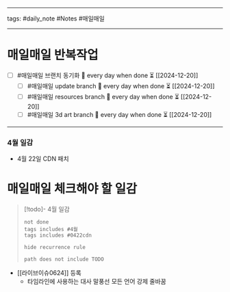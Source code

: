 
--------

tags: #daily_note  #Notes #매일매일

---  
# 매일매일 반복작업 
- [ ] #매일매일 브랜치 동기화 🔁 every day when done ⏳ [[2024-12-20]] 
	- [ ] #매일매일 update branch  🔁 every day when done ⏳ [[2024-12-20]]
	- [ ] #매일매일 resources branch  🔁 every day when done ⏳ [[2024-12-20]]
	- [ ] #매일매일 3d art branch  🔁 every day when done ⏳ [[2024-12-20]]

--------

### 4월 일감
 - 4월 22일 CDN 패치



# 매일매일 체크해야 할 일감

> [!todo]-  4월 일감
> ```tasks
> not done
> tags includes #4월 
> tags includes #0422cdn     
>
> hide recurrence rule
> 
> path does not include TODO
> ```



- [[라이브이슈0624]] 등록
	-  타임라인에 사용하는 대사 말풍선 모든 언어 강제 줄바꿈
